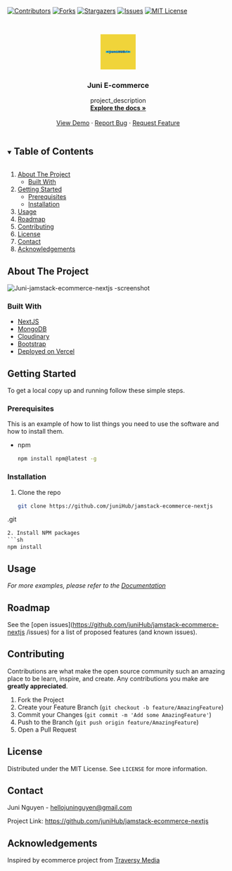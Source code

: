 <!-- PROJECT SHIELDS -->

[![Contributors][contributors-shield]][contributors-url]
[![Forks][forks-shield]][forks-url]
[![Stargazers][stars-shield]][stars-url]
[![Issues][issues-shield]][issues-url]
[![MIT License][license-shield]][license-url]



<!-- MARKDOWN LINKS & IMAGES -->
<!-- https://www.markdownguide.org/basic-syntax/#reference-style-links -->
[contributors-shield]: https://img.shields.io/github/contributors/juniHub/jamstack-ecommerce-nextjs.svg?style=for-the-badge
[contributors-url]: https://github.com/juniHub/jamstack-ecommerce-nextjs/graphs/contributors
[forks-shield]: https://img.shields.io/github/forks/juniHub/jamstack-ecommerce-nextjs.svg?style=for-the-badge
[forks-url]: https://github.com/juniHub/jamstack-ecommerce-nextjs/network/members
[stars-shield]: https://img.shields.io/github/stars/juniHub/jamstack-ecommerce-nextjs.svg?style=for-the-badge
[stars-url]: https://github.com/juniHub/jamstack-ecommerce-nextjs/stargazers
[issues-shield]: https://img.shields.io/github/issues/juniHub/jamstack-ecommerce-nextjs.svg?style=for-the-badge
[issues-url]: https://github.com/juniHub/jamstack-ecommerce-nextjs/issues
[license-shield]: https://img.shields.io/github/license/juniHub/jamstack-ecommerce-nextjs.svg?style=for-the-badge
[license-url]: https://github.com/juniHub/jamstack-ecommerce-nextjs/blob/master/LICENSE.txt


<!-- PROJECT LOGO -->
<br />
<p align="center">
  <a href="https://github.com/juniHub/jamstack-ecommerce-nextjs
">
    <img src="logo.png" alt="Logo" width="80" height="80">
  </a>

  <h3 align="center">Juni E-commerce</h3>

  <p align="center">
    project_description
    <br />
    <a href="https://github.com/juniHub/jamstack-ecommerce-nextjs
"><strong>Explore the docs »</strong></a>
    <br />
    <br />
    <a href="https://juni-ecommerce.vercel.app/" target="_blank">View Demo</a>
    ·
    <a href="https://github.com/juniHub/jamstack-ecommerce-nextjs
/issues">Report Bug</a>
    ·
    <a href="https://github.com/juniHub/jamstack-ecommerce-nextjs
/issues">Request Feature</a>
  </p>
</p>



<!-- TABLE OF CONTENTS -->
<details open="open">
  <summary><h2 style="display: inline-block">Table of Contents</h2></summary>
  <ol>
    <li>
      <a href="#about-the-project">About The Project</a>
      <ul>
        <li><a href="#built-with">Built With</a></li>
      </ul>
    </li>
    <li>
      <a href="#getting-started">Getting Started</a>
      <ul>
        <li><a href="#prerequisites">Prerequisites</a></li>
        <li><a href="#installation">Installation</a></li>
      </ul>
    </li>
    <li><a href="#usage">Usage</a></li>
    <li><a href="#roadmap">Roadmap</a></li>
    <li><a href="#contributing">Contributing</a></li>
    <li><a href="#license">License</a></li>
    <li><a href="#contact">Contact</a></li>
    <li><a href="#acknowledgements">Acknowledgements</a></li>
  </ol>
</details>



<!-- ABOUT THE PROJECT -->
## About The Project

![Juni-jamstack-ecommerce-nextjs
-screenshot](https://res.cloudinary.com/dafolrlpj/image/upload/v1622026571/gallery/erfi4d2ttnwpobhufu0f.png)



### Built With


* [NextJS](https://nextjs.org/)
* [MongoDB](https://www.mongodb.com/)
* [Cloudinary](https://cloudinary.com/)
* [Bootstrap](https://getbootstrap.com/)
* [Deployed on Vercel](https://vercel.com/)




<!-- GETTING STARTED -->
## Getting Started

To get a local copy up and running follow these simple steps.

### Prerequisites

This is an example of how to list things you need to use the software and how to install them.
* npm
  ```sh
  npm install npm@latest -g
  ```

### Installation

1. Clone the repo
   ```sh
   git clone https://github.com/juniHub/jamstack-ecommerce-nextjs
.git
   ```
2. Install NPM packages
   ```sh
   npm install
   ```



<!-- USAGE EXAMPLES -->
## Usage

_For more examples, please refer to the [Documentation](https://junitiennguyen.gitbook.io/story-book)_



<!-- ROADMAP -->
## Roadmap

See the [open issues](https://github.com/juniHub/jamstack-ecommerce-nextjs
/issues) for a list of proposed features (and known issues).



<!-- CONTRIBUTING -->
## Contributing

Contributions are what make the open source community such an amazing place to be learn, inspire, and create. Any contributions you make are **greatly appreciated**.

1. Fork the Project
2. Create your Feature Branch (`git checkout -b feature/AmazingFeature`)
3. Commit your Changes (`git commit -m 'Add some AmazingFeature'`)
4. Push to the Branch (`git push origin feature/AmazingFeature`)
5. Open a Pull Request



<!-- LICENSE -->
## License

Distributed under the MIT License. See `LICENSE` for more information.



<!-- CONTACT -->
## Contact

Juni Nguyen - [hellojuninguyen@gmail.com](hellojuninguyen@gmail.com)

Project Link: [https://github.com/juniHub/jamstack-ecommerce-nextjs
](https://github.com/juniHub/jamstack-ecommerce-nextjs)



<!-- ACKNOWLEDGEMENTS -->
## Acknowledgements

Inspired by ecommerce project from [Traversy Media](https://github.com/bradtraversy/storybooks)



